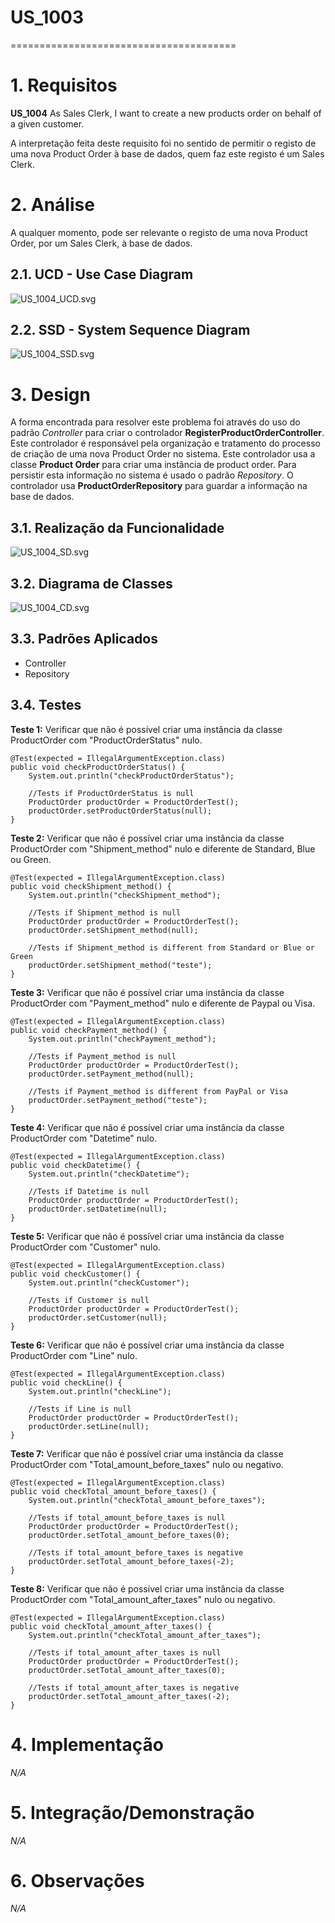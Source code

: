 # US_1003
=======================================


# 1. Requisitos

**US_1004** As Sales Clerk, I want to create a new products order on behalf of a given customer.

A interpretação feita deste requisito foi no sentido de permitir o registo de uma nova Product Order à base de dados, quem faz este registo é um Sales Clerk.


# 2. Análise

A qualquer momento, pode ser relevante o registo de uma nova Product Order, por um Sales Clerk, à base de dados.

## 2.1. UCD - Use Case Diagram

![US_1004_UCD.svg](US_1004_UCD.svg)

## 2.2. SSD - System Sequence Diagram

![US_1004_SSD.svg](US_1004_SSD.svg)


# 3. Design

A forma encontrada para resolver este problema foi através do uso do padrão *Controller* para criar o controlador **RegisterProductOrderController**. 
Este controlador é responsável pela organização e tratamento do processo de criação de uma nova Product Order no sistema. 
Este controlador usa a classe **Product Order** para criar uma instância de product order. 
Para persistir esta informação no sistema é usado o padrão *Repository*. 
O controlador usa **ProductOrderRepository** para guardar a informação na base de dados.

## 3.1. Realização da Funcionalidade

![US_1004_SD.svg](US_1004_SD.svg)

## 3.2. Diagrama de Classes

![US_1004_CD.svg](US_1004_CD.svg)

## 3.3. Padrões Aplicados

* Controller
* Repository

## 3.4. Testes 

**Teste 1:** Verificar que não é possível criar uma instância da classe ProductOrder com "ProductOrderStatus" nulo.

    @Test(expected = IllegalArgumentException.class)
    public void checkProductOrderStatus() {
        System.out.println("checkProductOrderStatus");

        //Tests if ProductOrderStatus is null
        ProductOrder productOrder = ProductOrderTest();
        productOrder.setProductOrderStatus(null);
    }

**Teste 2:** Verificar que não é possível criar uma instância da classe ProductOrder com "Shipment_method" nulo e diferente de Standard, Blue ou Green.

    @Test(expected = IllegalArgumentException.class)
    public void checkShipment_method() {
        System.out.println("checkShipment_method");

        //Tests if Shipment_method is null
        ProductOrder productOrder = ProductOrderTest();
        productOrder.setShipment_method(null);

        //Tests if Shipment_method is different from Standard or Blue or Green
        productOrder.setShipment_method("teste");
    }

**Teste 3:** Verificar que não é possível criar uma instância da classe ProductOrder com "Payment_method" nulo e diferente de Paypal ou Visa.

    @Test(expected = IllegalArgumentException.class)
    public void checkPayment_method() {
        System.out.println("checkPayment_method");

        //Tests if Payment_method is null
        ProductOrder productOrder = ProductOrderTest();
        productOrder.setPayment_method(null);

        //Tests if Payment_method is different from PayPal or Visa
        productOrder.setPayment_method("teste");
    }

**Teste 4:** Verificar que não é possível criar uma instância da classe ProductOrder com "Datetime" nulo.

    @Test(expected = IllegalArgumentException.class)
    public void checkDatetime() {
        System.out.println("checkDatetime");

        //Tests if Datetime is null
        ProductOrder productOrder = ProductOrderTest();
        productOrder.setDatetime(null);
    }

**Teste 5:** Verificar que não é possível criar uma instância da classe ProductOrder com "Customer" nulo.

    @Test(expected = IllegalArgumentException.class)
    public void checkCustomer() {
        System.out.println("checkCustomer");

        //Tests if Customer is null
        ProductOrder productOrder = ProductOrderTest();
        productOrder.setCustomer(null);
    }

**Teste 6:** Verificar que não é possível criar uma instância da classe ProductOrder com "Line" nulo.

    @Test(expected = IllegalArgumentException.class)
    public void checkLine() {
        System.out.println("checkLine");

        //Tests if Line is null
        ProductOrder productOrder = ProductOrderTest();
        productOrder.setLine(null);
    }

**Teste 7:** Verificar que não é possível criar uma instância da classe ProductOrder com "Total_amount_before_taxes" nulo ou negativo.

    @Test(expected = IllegalArgumentException.class)
    public void checkTotal_amount_before_taxes() {
        System.out.println("checkTotal_amount_before_taxes");

        //Tests if total_amount_before_taxes is null
        ProductOrder productOrder = ProductOrderTest();
        productOrder.setTotal_amount_before_taxes(0);

        //Tests if total_amount_before_taxes is negative
        productOrder.setTotal_amount_before_taxes(-2);
    }

**Teste 8:** Verificar que não é possível criar uma instância da classe ProductOrder com "Total_amount_after_taxes" nulo ou negativo.

    @Test(expected = IllegalArgumentException.class)
    public void checkTotal_amount_after_taxes() {
        System.out.println("checkTotal_amount_after_taxes");

        //Tests if total_amount_after_taxes is null
        ProductOrder productOrder = ProductOrderTest();
        productOrder.setTotal_amount_after_taxes(0);

        //Tests if total_amount_after_taxes is negative
        productOrder.setTotal_amount_after_taxes(-2);
    }

# 4. Implementação

*N/A*


# 5. Integração/Demonstração

*N/A*


# 6. Observações

*N/A*



